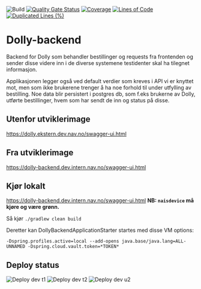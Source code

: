 ![Build](https://github.com/navikt/dolly-backend/workflows/Build/badge.svg)
[![Quality Gate Status](https://sonarcloud.io/api/project_badges/measure?project=navikt_dolly-backend&metric=alert_status)](https://sonarcloud.io/dashboard?id=navikt_dolly-backend)
[![Coverage](https://sonarcloud.io/api/project_badges/measure?project=navikt_dolly-backend&metric=coverage)](https://sonarcloud.io/dashboard?id=navikt_dolly-backend)
[![Lines of Code](https://sonarcloud.io/api/project_badges/measure?project=navikt_dolly-backend&metric=ncloc)](https://sonarcloud.io/dashboard?id=navikt_dolly-backend)
[![Duplicated Lines (%)](https://sonarcloud.io/api/project_badges/measure?project=navikt_dolly-backend&metric=duplicated_lines_density)](https://sonarcloud.io/dashboard?id=navikt_dolly-backend)

# Dolly-backend

Backend for Dolly som behandler bestillinger og requests fra frontenden og sender disse videre inn i de diverse
systemene testidenter skal ha tilegnet informasjon.

Applikasjonen legger også ved default verdier som kreves i API vi er knyttet mot, men som ikke brukerene trenger å ha
noe forhold til under utfylling av bestilling. Noe data blir persistert i postgres db, som f.eks brukerne av Dolly,
utførte bestillinger, hvem som har sendt de inn og status på disse.

## Utenfor utviklerimage

https://dolly.ekstern.dev.nav.no/swagger-ui.html

## Fra utviklerimage

https://dolly-backend.dev.intern.nav.no/swagger-ui.html

## Kjør lokalt

https://dolly-backend.dev.intern.nav.no/swagger-ui.html
**NB: `naisdevice` må kjøre og være grønn.**

Så kjør `./gradlew clean build`

Deretter kan DollyBackendApplicationStarter startes med disse VM options:

`-Dspring.profiles.active=local --add-opens java.base/java.lang=ALL-UNNAMED -Dspring.cloud.vault.token=*TOKEN*`

## Deploy status

![Deploy dev t1](https://github.com/navikt/dolly-backend/workflows/Deploy%20dev%20t1/badge.svg)
![Deploy dev t2](https://github.com/navikt/dolly-backend/workflows/Deploy%20dev%20t2/badge.svg)
![Deploy dev u2](https://github.com/navikt/dolly-backend/workflows/Deploy%20dev%20u2/badge.svg)